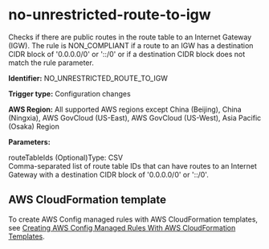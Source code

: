 # no\-unrestricted\-route\-to\-igw<a name="no-unrestricted-route-to-igw"></a>

Checks if there are public routes in the route table to an Internet Gateway \(IGW\)\. The rule is NON\_COMPLIANT if a route to an IGW has a destination CIDR block of '0\.0\.0\.0/0' or '::/0' or if a destination CIDR block does not match the rule parameter\. 

**Identifier:** NO\_UNRESTRICTED\_ROUTE\_TO\_IGW

**Trigger type:** Configuration changes

**AWS Region:** All supported AWS regions except China \(Beijing\), China \(Ningxia\), AWS GovCloud \(US\-East\), AWS GovCloud \(US\-West\), Asia Pacific \(Osaka\) Region

**Parameters:**

routeTableIds \(Optional\)Type: CSV  
Comma\-separated list of route table IDs that can have routes to an Internet Gateway with a destination CIDR block of '0\.0\.0\.0/0' or '::/0'\.

## AWS CloudFormation template<a name="w29aac11c33c17b7d243c15"></a>

To create AWS Config managed rules with AWS CloudFormation templates, see [Creating AWS Config Managed Rules With AWS CloudFormation Templates](aws-config-managed-rules-cloudformation-templates.md)\.